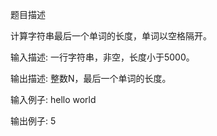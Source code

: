 题目描述

计算字符串最后一个单词的长度，单词以空格隔开。

输入描述:
一行字符串，非空，长度小于5000。

输出描述:
整数N，最后一个单词的长度。

输入例子:
hello world

输出例子:
5
